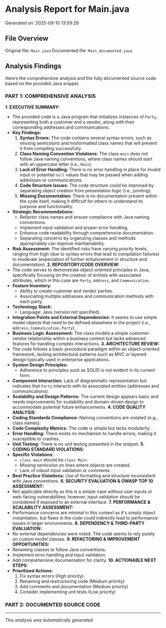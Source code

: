 # Analysis Report for Main.java
Generated on: 2025-09-10 13:59:29
## File Overview
Original file: `Main.java`
Documented file: `Main_documented.java`
## Analysis Findings
Here’s the comprehensive analysis and the fully documented source code based on the provided Java snippet.
### PART 1: COMPREHENSIVE ANALYSIS
**1. EXECUTIVE SUMMARY:**
- The provided code is a Java program that initializes instances of `Party`, representing both a customer and a vendor, along with their corresponding addresses and communications.
- **Key Findings:**
   1. **Syntax Errors:** The code contains several syntax errors, such as missing semicolons and misformatted class names that will prevent it from compiling successfully.
   2. **Class Naming Convention Violations:** The class `main` does not follow Java naming conventions, where class names should start with an uppercase letter (i.e., `Main`).
   3. **Lack of Error Handling:** There is no error handling in place for invalid input or potential `null` values that may be passed when adding addresses or communications.
   4. **Code Structure Issues:** The code structure could be improved by separating object creation from presentation logic (i.e., printing).
   5. **Missing Documentation:** There is no documentation present within the code itself, making it difficult for others to understand its purpose and functionality.
- **Strategic Recommendations:**
   - Refactor class names and ensure compliance with Java naming conventions.
   - Implement input validation and proper error handling.
   - Enhance code readability through comprehensive documentation.
   - Separating concerns by organizing classes and methods appropriately can improve maintainability.
- **Risk Assessment:** The identified risks have varying priority levels, ranging from high (due to syntax errors that lead to compilation failures) to moderate (expectation of further enhancement in structure and documentation).
**2. REPOSITORY/CODE OVERVIEW:**
- The code serves to demonstrate object-oriented principles in Java, specifically focusing on the creation of entities with associated attributes, which in this case are `Party`, `Address`, and `Communication`.
- **Feature Inventory:**
   - Ability to create customer and vendor parties.
   - Associating multiple addresses and communication methods with each party.
- **Technology Stack:**
   - Language: Java (version not specified).
- **Integration Points and External Dependencies:** It seems to use simple model objects that need to be defined elsewhere in the project (i.e., `Address`, `Communication`, `Party`).
- **Business Logic Assessment:** The class models a simple customer-vendor relationship within a business context but lacks advanced features for handling complex interactions.
**3. ARCHITECTURE REVIEW:**
- The code follows a basic procedural paradigm within an object-oriented framework, lacking architectural patterns such as MVC or layered design typically used in enterprise applications.
- **System Design Principles:**
   - Adherence to principles such as SOLID is not evident in its current form.
- **Component Interaction:** Lack of diagrammatic representation but indicates that `Party` interacts with its associated entities (addresses and communications).
- **Scalability and Design Patterns:** The current design appears basic and needs improvements for scalability and domain-driven design to accommodate potential future enhancements.
**4. CODE QUALITY ANALYSIS:**
- **Coding Standards Compliance:** Naming conventions are violated (e.g., class names).
- **Code Complexity Metrics:** The code is simple but lacks modularity.
- **Error Handling:** There exists no mechanism to handle errors, making it susceptible to crashes.
- **Unit Testing:** There is no unit testing presented in the snippet.
**5. CODING STANDARD VIOLATIONS:**
- **Specific Violations:**
   - `class main` should be `class Main`.
   - Missing semicolon on lines where objects are created.
   - Lack of robust input validation or comments.
- **Best Practice Violations:** Use of formatting and structure inconsistent with Java conventions.
**6. SECURITY EVALUATION & OWASP TOP 10 ASSESSMENT:**
- Not applicable directly as this is a simple case without user inputs or web-facing vulnerabilities; however, input validation should be considered if exposed to an external interface.
**7. PERFORMANCE & SCALABILITY ASSESSMENT:**
- Performance concerns are minimal in this context as it's simply object instantiation, but flaws in the code could indirectly lead to performance issues in larger environments.
**8. DEPENDENCY & THIRD-PARTY EVALUATION:**
- No external dependencies were noted. The code seems to rely purely on custom model classes.
**9. REFACTORING & IMPROVEMENT OPPORTUNITIES:**
- Renaming classes to follow Java conventions.
- Implement error handling and input validation.
- Add comprehensive documentation for clarity.
**10. ACTIONABLE NEXT STEPS:**
- **Prioritized Actions:**
   1. Fix syntax errors (High priority)
   2. Renaming and restructuring code (Medium priority)
   3. Add comments and documentation (Medium priority)
   4. Consider implementing unit tests (Low priority)
### PART 2: DOCUMENTED SOURCE CODE
---
*This analysis was automatically generated*